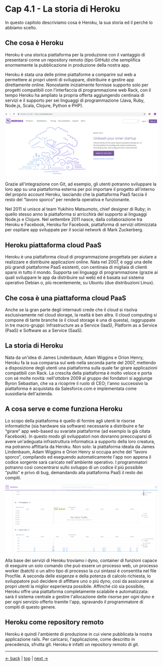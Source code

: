 # <a name="top"></a> Cap 4.1 - La storia di Heroku

In questo capitolo descriviamo cosa è Heroku, la sua storia ed il perché lo abbiamo scelto.



## Che cosa è Heroku

Heroku è una storica piattaforma per la produzione con il vantaggio di presentarsi come un repository remoto (tipo GitHub) che semplifica enormemente la pubblicazione in produzione della nostra app.

Heroku è stata una delle prime piattaforme a comparire sul web a permettere ai propri utenti di sviluppare, distribuire e gestire app direttamente online. Nonostante inizialmente fornisse supporto solo per progetti compatibili con l'interfaccia di programmazione web Rack, con il tempo Heroku ha ampliato la propria offerta aggiungendo centinaia di servizi e il supporto per sei linguaggi di programmazione (Java, Ruby, Node.js, Scala, Clojure, Python e PHP).

![fig01](https://github.com/flaviobordonidev/leanpubabrandnewcms/blob/master/01-base/04-heroku/01_fig01-heroku-homepage.png)

Grazie all'integrazione con Git, ad esempio, gli utenti potranno sviluppare la loro app su una piattaforma esterna per poi importare il progetto all'interno del proprio account Heroku, lasciando che la piattaforma PaaS faccia il resto del “lavoro sporco” per renderla operativa e funzionante.

Nel 2011 si unisce al team Yukihiro Matsumoto, chief designer di Ruby; in quello stesso anno la piattaforma si arricchirà del supporto ai linguaggi Node.js e Clojure. Nel settembre 2011 nasce, dalla collaborazione tra Heroku e Facebook, Heroku for Facebook, piattaforma di servizi ottimizzata per ospitare app sviluppate per il social network di Mark Zuckerberg.



## Heroku piattaforma cloud PaaS

Heroku è una piattaforma cloud di programmazione progettata per aiutare a realizzare e distribuire applicazioni online. 
Nata nel 2007, è oggi una delle più grandi piattaforme PaaS esistenti, con centinaia di migliaia di clienti sparsi in tutto il mondo. 
Supporta sei linguaggi di programmazione (grazie ai quali sviluppare le app da distribuire sul web) ed è basata sul sistema operativo Debian o, più recentemente, su Ubuntu (due distribuzioni Linux).



## Che cosa è una piattaforma cloud PaaS

Anche se la gran parte degli internauti crede che il cloud si risolva esclusivamente nel cloud storage, la realtà è ben altra. 
Il cloud computing si compone di tante branche (e il cloud storage è una di questa), raggruppate in tre macro-gruppi: Infrastructure as a Service (IaaS), Platform as a Service (PaaS) e Software as a Service (SaaS).




## La storia di Heroku

Nata da un'idea di James Lindenbaum, Adam Wiggins e Orion Henry, Heroku fa la sua comparsa sul web nella seconda parte del 2007, mettendo a disposizione degli utenti una piattaforma sulla quale far girare applicazioni compatibili con Rack.
La crescita della piattaforma è molto veloce e porta con sé molte novità: nell'ottobre 2009 al gruppo dei fondatori si aggiunge Byron Sebastian, che va a ricoprire il ruolo di CEO; l'anno successivo la piattaforma è acquistata da Salesforce.com e implementata come sussidiaria dell'azienda.



## A cosa serve e come funziona Heroku
Lo scopo della piattaforma è quello di fornire agli utenti le risorse informatiche (sia hardware sia software) necessarie a distribuire e far “girare” app web-based su svariate piattaforme (ad esempio la già citata Facebook). In questo modo gli sviluppatori non dovranno preoccuparsi di avere un'adeguata infrastruttura informatica a supporto della loro creatura, ma potranno affittarla da Heroku. Non solo: la piattaforma ideata da James Lindenbaum, Adam Wiggins e Orion Henry si occupa anche del “lavoro sporco”, compilando ed eseguendo automaticamente l'app non appena il codice sorgente sarà caricato nell'ambiente operativo. I programmatori potranno così concentrarsi sullo sviluppo di un codice il più possibile “pulito” e privo di bug, demandando alla piattaforma PaaS il resto dei compiti.

![fig02](https://github.com/flaviobordonidev/leanpubabrandnewcms/blob/master/01-base/04-heroku/01_fig02-heroku_metrics.png)

Alla base dei servizi di Heroku troviamo i dyno, container di funzioni capace di eseguire un solo comando che può essere
un processo web, un processo worker (batch) o un altro tipo di processo la cui sintassi è consentita nel file Procfile.
A seconda delle esigenze e della potenza di calcolo richiesta, lo sviluppatore può decidere di affittare uno o più dyno,
così da assicurare ai propri utenti la miglior esperienza possibile. Affinché ciò sia possibile, Heroku offre una
piattaforma completamente scalabile e automatizzata: sarà il sistema centrale a gestire l'allocazione delle risorse per
ogni dyno e per ogni servizio offerto tramite l'app, sgravando il programmatore di compiti di questo genere.



## Heroku come repository remoto

Heroku è quindi l'ambiente di produzione in cui viene pubblicata la nostra applicazione rails. 
Per caricarsi, l'applicazione, come descritto in precedenza, sfrutta git.
Heroku è infatti un repository remoto di git.



---

[<- back](https://github.com/flaviobordonidev/leanpubabrandnewcms/blob/master/01-base/03-mockups/01-mockups.md)
 | [top](#top) |
[next ->](https://github.com/flaviobordonidev/leanpubabrandnewcms/blob/master/01-base/04-heroku/02-inizializiamo_heroku.md)
